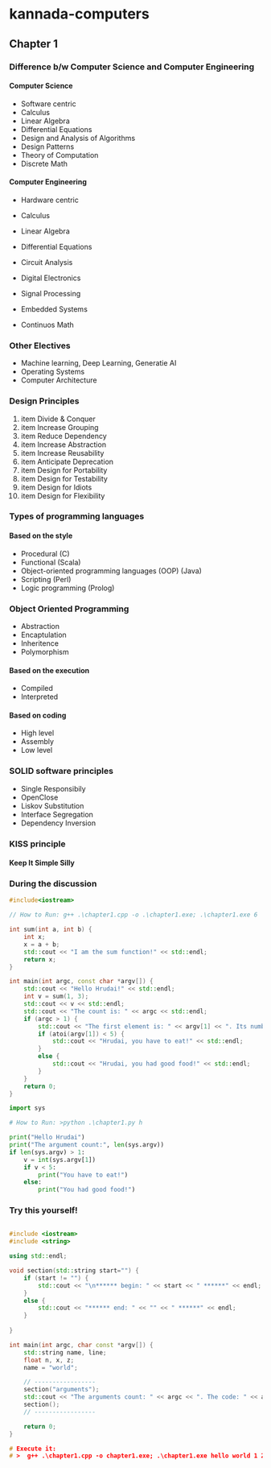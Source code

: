 # kannada-computers
## Chapter 1


### Difference b/w Computer Science and Computer Engineering
#### Computer Science
* Software centric
* Calculus
* Linear Algebra
* Differential Equations
* Design and Analysis of Algorithms
* Design Patterns
* Theory of Computation
* Discrete Math

#### Computer Engineering
* Hardware centric

* Calculus
* Linear Algebra
* Differential Equations
* Circuit Analysis
* Digital Electronics
* Signal Processing
* Embedded Systems
* Continuos Math

### Other Electives
* Machine learning, Deep Learning, Generatie AI
* Operating Systems
* Computer Architecture


### Design Principles
1. item Divide & Conquer
1. item Increase Grouping
1. item Reduce Dependency
1. item Increase Abstraction
1. item Increase Reusability
1. item Anticipate Deprecation
1. item Design for Portability
1. item Design for Testability
1. item Design for Idiots
1. item Design for Flexibility

### Types of programming languages

#### Based on the style
* Procedural (C)
* Functional (Scala)
* Object-oriented programming languages (OOP) (Java)
* Scripting (Perl)
* Logic programming (Prolog)


### Object Oriented Programming
* Abstraction
* Encaptulation
* Inheritence
* Polymorphism


#### Based on the execution
* Compiled
* Interpreted


#### Based on coding
* High level
* Assembly
* Low level


### SOLID software principles
* Single Responsibily
* OpenClose
* Liskov Substitution
* Interface Segregation
* Dependency Inversion

### KISS principle 
#### Keep It Simple Silly


### During the discussion
```cpp
#include<iostream>

// How to Run: g++ .\chapter1.cpp -o .\chapter1.exe; .\chapter1.exe 6 

int sum(int a, int b) {
    int x;
    x = a + b;
    std::cout << "I am the sum function!" << std::endl;
    return x;
}

int main(int argc, const char *argv[]) {
    std::cout << "Hello Hrudai!" << std::endl;
    int v = sum(1, 3);
    std::cout << v << std::endl;
    std::cout << "The count is: " << argc << std::endl;
    if (argc > 1) {
        std::cout << "The first element is: " << argv[1] << ". Its number is: " << atoi(argv[1]) << std::endl;
        if (atoi(argv[1]) < 5) {
            std::cout << "Hrudai, you have to eat!" << std::endl;
        }
        else {
            std::cout << "Hrudai, you had good food!" << std::endl;
        }
    }
    return 0;
}
```

```python
import sys

# How to Run: >python .\chapter1.py h

print("Hello Hrudai")
print("The argument count:", len(sys.argv))
if len(sys.argv) > 1:
    v = int(sys.argv[1])
    if v < 5: 
        print("You have to eat!")
    else:
        print("You had good food!")    
```

### Try this yourself!
```cpp

#include <iostream>
#include <string>

using std::endl;

void section(std::string start="") {
    if (start != "") {
        std::cout << "\n****** begin: " << start << " ******" << endl;
    }
    else {
        std::cout << "****** end: " << "" << " ******" << endl;
    }
    
}

int main(int argc, char const *argv[]) {
    std::string name, line;
    float n, x, z;
    name = "world";

    // -----------------
    section("arguments");
    std::cout << "The arguments count: " << argc << ". The code: " << argv[0] << endl;
    section();
    // -----------------

    return 0;
}

# Execute it: 
# >  g++ .\chapter1.cpp -o chapter1.exe; .\chapter1.exe hello world 1 2 3
```